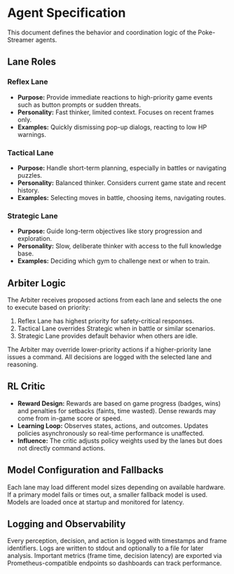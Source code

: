 # Agent Specification

This document defines the behavior and coordination logic of the Poke-Streamer agents.

## Lane Roles

### Reflex Lane
- **Purpose:** Provide immediate reactions to high-priority game events such as button prompts or sudden threats.
- **Personality:** Fast thinker, limited context. Focuses on recent frames only.
- **Examples:** Quickly dismissing pop-up dialogs, reacting to low HP warnings.

### Tactical Lane
- **Purpose:** Handle short-term planning, especially in battles or navigating puzzles.
- **Personality:** Balanced thinker. Considers current game state and recent history.
- **Examples:** Selecting moves in battle, choosing items, navigating routes.

### Strategic Lane
- **Purpose:** Guide long-term objectives like story progression and exploration.
- **Personality:** Slow, deliberate thinker with access to the full knowledge base.
- **Examples:** Deciding which gym to challenge next or when to train.

## Arbiter Logic

The Arbiter receives proposed actions from each lane and selects the one to execute based on priority:
1. Reflex Lane has highest priority for safety-critical responses.
2. Tactical Lane overrides Strategic when in battle or similar scenarios.
3. Strategic Lane provides default behavior when others are idle.

The Arbiter may override lower-priority actions if a higher-priority lane issues a command. All decisions are logged with the selected lane and reasoning.

## RL Critic

- **Reward Design:** Rewards are based on game progress (badges, wins) and penalties for setbacks (faints, time wasted). Dense rewards may come from in-game score or speed.
- **Learning Loop:** Observes states, actions, and outcomes. Updates policies asynchronously so real-time performance is unaffected.
- **Influence:** The critic adjusts policy weights used by the lanes but does not directly command actions.

## Model Configuration and Fallbacks

Each lane may load different model sizes depending on available hardware. If a primary model fails or times out, a smaller fallback model is used. Models are loaded once at startup and monitored for latency.

## Logging and Observability

Every perception, decision, and action is logged with timestamps and frame identifiers. Logs are written to stdout and optionally to a file for later analysis. Important metrics (frame time, decision latency) are exported via Prometheus-compatible endpoints so dashboards can track performance.

